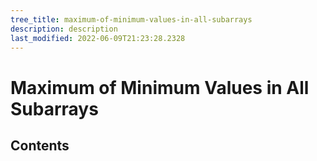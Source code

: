 ```yaml
---
tree_title: maximum-of-minimum-values-in-all-subarrays
description: description
last_modified: 2022-06-09T21:23:28.2328
---
```


# Maximum of Minimum Values in All Subarrays

## Contents
